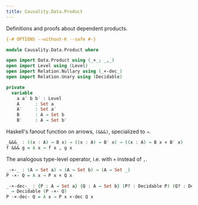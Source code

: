 ```yaml
---
title: Causality.Data.Product
---
```


Definitions and proofs about dependent products.

```agda
{-# OPTIONS --without-K --safe #-}

module Causality.Data.Product where

open import Data.Product using (_×_; _,_)
open import Level using (Level)
open import Relation.Nullary using (_×-dec_)
open import Relation.Unary using (Decidable)

private
  variable
    a a′ b b′ : Level
    A      : Set a
    A′     : Set a′
    B      : A → Set b
    B′     : A → Set b′
```

Haskell's fanout function on arrows, `(&&&)`, specialized to `→`.

```agda
_&&&_ : ((x : A) → B x) → ((x : A) → B′ x) → ((x : A) → B x × B′ x)
f &&& g = λ x → f x , g x
```

The analogous type-level operator, i.e. with `×` instead of `,`.

```agda
_-×-_ : (A → Set a) → (A → Set b) → (A → Set _)
P -×- Q = λ x → P x × Q x

_-×-dec-_ : {P : A → Set a} {Q : A → Set b} (P? : Decidable P) (Q? : Decidable Q)
  → Decidable (P -×- Q)
P -×-dec- Q = λ x → P x ×-dec Q x
```
